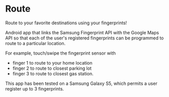 # Route
Route to your favorite destinations using your fingerprints!

Android app that links the Samsung Fingerprint API with the Google Maps API so that each of the user's registered fingerprints
can be programmed to route to a particular location.

For example, touch/swipe the fingerprint sensor with 
  - finger 1 to route to your home location
  - finger 2 to route to closest parking lot
  - finger 3 to route to closest gas station.
  
This app has been tested on a Samsung Galaxy S5, which permits a user register up to 3 fingerprints. 
